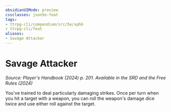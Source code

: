 ```yaml
---
obsidianUIMode: preview
cssclasses: json5e-feat
tags:
- ttrpg-cli/compendium/src/5e/xphb
- ttrpg-cli/feat
aliases:
- Savage Attacker
---
```

# Savage Attacker
*Source: Player's Handbook (2024) p. 201. Available in the <span title='Systems Reference Document (5.2)'>SRD</span> and the Free Rules (2024)*  

You've trained to deal particularly damaging strikes. Once per turn when you hit a target with a weapon, you can roll the weapon's damage dice twice and use either roll against the target.